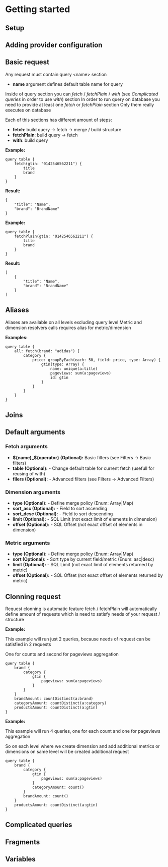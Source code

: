 # Getting started

## Setup

## Adding provider configuration

## Basic request

Any request must contain query &lt;name&gt; section

- **name** argument defines default table name for query

Inside of query section you can _fetch_ / _fetchPlain_ / _with_ (see _Complicated queries_ in order to use _with_) section
In order to run query on database you need to provide at least one _fetch_ or _fetchPlain_ section
Only them really executes on database

Each of this sections has different amount of steps:

- **fetch**: build query -> fetch -> merge / build structure
- **fetchPlain**: build query -> fetch
- **with**: build query

**Example:**

```
query table {
    fetch(gtin: "0142546562211") {
        title
        brand
    }
}
```

**Result:**

```
{
    "title": "Name",
    "brand": "BrandName"
}
```

**Example:**

```
query table {
    fetchPlain(gtin: "0142546562211") {
        title
        brand
    }
}
```

**Result:**

```
[
    {
        "title": "Name",
        "brand": "BrandName"
    }
]
```

## Aliases

Aliases are available on all levels excluding query level
Metric and dimension resolvers calls requires alias for metric/dimension

**Examples:**

```
query table {
    all: fetch(brand: "adidas") {
        category {
            price: groupByEach(each: 50, field: price, type: Array) {
                gtin(type: Array) {
                    name: unique(a:title)
                    pageviews: sum(a:pageviews)
                    id: gtin
                }
            }
        }
    }
}
```

## Joins

## Default arguments

### Fetch arguments

- **${name}_${operator} (Optional):** Basic filters (see Filters -> Basic filters)
- **table (Optional):** - Change default table for current fetch (usefull for reusing of with)
- **filers (Optional):** - Advanced filters (see Filters -> Advanced Filters)

### Dimension arguments

- **type (Optional):** - Define merge policy (Enum: Array|Map)
- **sort_asc (Optional):** - Field to sort ascending
- **sort_desc (Optional):** - Field to sort descending
- **limit (Optional):** - SQL Limit (not exact limit of elements in dimension)
- **offset (Optional):** - SQL Offset (not exact offset of elements in dimension)

### Metric arguments

- **type (Optional):** - Define merge policy (Enum: Array|Map)
- **sort (Optional):** - Sort type by current field/metric (Enum: asc|desc)
- **limit (Optional):** - SQL Limit (not exact limit of elements returned by metric)
- **offset (Optional):** - SQL Offset (not exact offset of elements returned by metric)

## Clonning request

Request clonning is automatic feature
fetch / fetchPlain will automatically define amount of requests which is need to satisfy needs of your request / structure

**Example:**

This example will run just 2 queries, because needs of request can be satisfied in 2 requests

One for counts and second for pageviews aggregation

```
query table {
    brand {
        category {
            gtin {
                pageviews: sum(a:pageviews)
            }
        }
    }
    brandAmount: countDistinct(a:brand)
    categoryAmount: countDistinct(a:category)
    productsAmount: countDistinct(a:gtin)
}
```

**Example:**

This example will run 4 queries, one for each count and one for pageviews aggregation

So on each level where we create dimension and add additional metrics or dimensions on same level will be created additional request

```
query table {
    brand {
        category {
            gtin {
                pageviews: sum(a:pageviews)
            }
            categoryAmount: count()
        }
        brandAmount: count()
    }
    productsAmount: countDistinct(a:gtin)
}
```

## Complicated queries

## Fragments

## Variables

